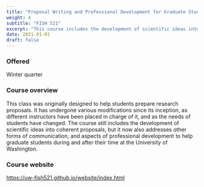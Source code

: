 ```yaml
---
title: "Proposal Writing and Professional Development for Graduate Students"
weight: 4
subtitle: "FISH 521"
excerpt: "This course includes the development of scientific ideas into coherent proposals, as well as addressing other forms of communication, and aspects of professional development to help graduate students during and after their time at the University of Washington."
date: 2021-01-01
draft: false
---
```


### Offered

Winter quarter

### Course overview

This class was originally designed to help students prepare research proposals. It has undergone various modifications since its inception, as different instructors have been placed in charge of it, and as the needs of students have changed. The course still includes the development of scientific ideas into coherent proposals, but it now also addresses other forms of communication, and aspects of professional development to help graduate students during and after their time at the University of Washington.

### Course website

https://uw-fish521.github.io/website/index.html
